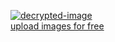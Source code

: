 <a href="https://ibb.co/ThdfmV7"><img src="https://i.ibb.co/DKTJ5xv/decrypted-image.jpg" alt="decrypted-image" border="0"></a><br /><a target='_blank' href='https://imgbb.com/'>upload images for free</a><br />
